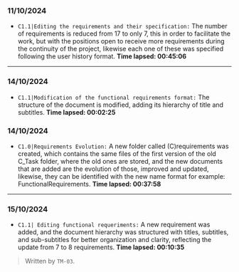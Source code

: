 ### 11/10/2024
- ``C1.1|Editing the requirements and their specification:`` The number of requirements is reduced from 17 to only 7,
  this in order to facilitate the work, but with the positions open to receive more requirements during the continuity of the project,
  likewise each one of these was specified following the user history format. **Time lapsed: 00:45:06**
---
### 14/10/2024
- ``C1.1|Modification of the functional requirements format:`` The structure of the document is modified, adding its hierarchy of title and subtitles. **Time lapsed: 00:02:25**

### 14/10/2024
- ``C1.0|Requirements Evolution:`` A new folder called (C)requirements was created, which contains the same files of the first version of the old C_Task folder, where the old ones are stored, and the new documents that are added are the evolution of those, improved and updated, likewise, they can be identified with the new name format for example: FunctionalRequirements. **Time lapsed: 00:37:58**
---
### 15/10/2024
- ``C1.1| Editing functional requeriments:`` A new requirement was added, and the document hierarchy was structured with titles, subtitles, and sub-subtitles for better organization and clarity, reflecting the update from 7 to 8 requirements. **Time lapsed: 00:10:35**


>Written by `TM-03`.
